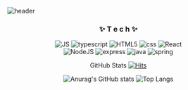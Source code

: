 ![header](https://capsule-render.vercel.app/api?type=waving&color=gradient&height=300&section=header&text=TAEHOON%20KIM🎨&fontSize=90)

<div align=center>
<h3> ✨ T e c h ✨ </h3> 

![JS](https://img.shields.io/badge/JavaScript-F7DF1E?style=flat-square&logo=JavaScript&logoColor=black) ![typescript](https://img.shields.io/badge/TypeScript-007ACC?style=flat-square&logo=typescript&logoColor=white) ![HTML5](https://img.shields.io/badge/HTML5-E34F26?style=flat-square&logo=HTML5&logoColor=white) ![css](https://img.shields.io/badge/CSS-1572B6?style=flat-square&logo=CSS3&logoColor=white) ![React](https://img.shields.io/badge/React-61DAFB?style=flat-square&logo=React&logoColor=white)
<br>
![NodeJS](https://img.shields.io/badge/Node.js-339933?style=flat-square&logo=Node.js&logoColor=white) ![express](https://img.shields.io/badge/Express.js-404D59?style=flat-square) ![java](https://img.shields.io/badge/Java-ED8B00?style=flat-square&logo=java&logoColor=white) ![spring](https://img.shields.io/badge/spring-6DB33F?style=flat-square&logo=spring&logoColor=white)
<br>

GitHub Stats  [![Hits](https://hits.seeyoufarm.com/api/count/incr/badge.svg?url=https%3A%2F%2Fgithub.com%2Fhoonsdev&count_bg=%2379C83D&title_bg=%23555555&icon=&icon_color=%23E7E7E7&title=hits&edge_flat=false)](https://hits.seeyoufarm.com)   

![Anurag's GitHub stats](https://github-readme-stats.vercel.app/api?username=hoonsdev&show_icons=true&count_private=true&theme=merko)
![Top Langs](https://github-readme-stats.vercel.app/api/top-langs/?username=hoonsdev&layout=compact)
